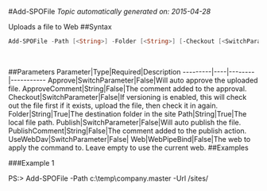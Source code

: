 #Add-SPOFile
*Topic automatically generated on: 2015-04-28*

Uploads a file to Web
##Syntax
```powershell
Add-SPOFile -Path [<String>] -Folder [<String>] [-Checkout [<SwitchParameter>]] [-Approve [<SwitchParameter>]] [-ApproveComment [<String>]] [-Publish [<SwitchParameter>]] [-PublishComment [<String>]] [-UseWebDav [<SwitchParameter>]] [-Web [<WebPipeBind>]]
```
&nbsp;

##Parameters
Parameter|Type|Required|Description
---------|----|--------|-----------
Approve|SwitchParameter|False|Will auto approve the uploaded file.
ApproveComment|String|False|The comment added to the approval.
Checkout|SwitchParameter|False|If versioning is enabled, this will check out the file first if it exists, upload the file, then check it in again.
Folder|String|True|The destination folder in the site
Path|String|True|The local file path.
Publish|SwitchParameter|False|Will auto publish the file.
PublishComment|String|False|The comment added to the publish action.
UseWebDav|SwitchParameter|False|
Web|WebPipeBind|False|The web to apply the command to. Leave empty to use the current web.
##Examples

###Example 1
    
PS:> Add-SPOFile -Path c:\temp\company.master -Url /sites/

